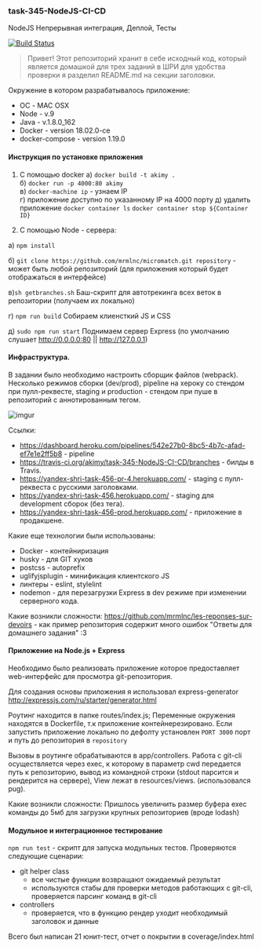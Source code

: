 ### task-345-NodeJS-CI-CD
NodeJS Непрерывная интеграция, Деплой, Тесты

[![Build Status](https://travis-ci.org/akimy/task-345-NodeJS-CI-CD.svg?branch=master)](https://travis-ci.org/akimy/task-345-NodeJS-CI-CD)

> Привет! Этот репозиторий хранит в себе исходный код, который является домашкой для трех заданий в ШРИ
для удобства проверки я разделил README.md на секции заголовки.

Окружение в котором разрабатывалось приложение:
* ОС - MAC OSX
* Node - v.9
* Java - v.1.8.0_162
* Docker - version 18.02.0-ce
* docker-compose - version 1.19.0
#### Инструкция по установке приложения

1. С помощью docker
а) ```docker build -t akimy .```  
б) ```docker run -p 4000:80 akimy```  
в) ```docker-machine ip``` - узнаем IP   
г) приложение доступно по указанному IP на 4000 порту
д) удалить приложение ```docker container ls``` ```docker container stop ${Container ID}```

2. С помощью Node - сервера:
  
а) ```npm install```  

б) ```git clone https://github.com/mrmlnc/micromatch.git repository``` - может быть любой репозиторий (для приложения который будет отображаться в интерфейсе)

в)```sh getbranches.sh``` Баш-скрипт для автотрекинга всех веток в репозитории (получаем их локально)   

г) ```npm run build``` Собираем клиенсткий JS и CSS  

д) ```sudo npm run start``` Поднимаем сервер Express (по умолчанию слушает http://0.0.0.0:80 || http://127.0.0.1)

#### Инфраструктура.
В задании было необходимо настроить сборщик файлов (webpack). Несколько режимов сборки (dev/prod), pipeline на хероку со стендом при пулл-реквесте, staging и production - стендом при пуше в репозиторий с аннотированным тегом.

![imgur](https://i.imgur.com/cdWAJNt.png)

Ссылки:
* https://dashboard.heroku.com/pipelines/542e27b0-8bc5-4b7c-afad-ef7e1e2ff5b8 - pipeline
* https://travis-ci.org/akimy/task-345-NodeJS-CI-CD/branches - билды в Travis.
* https://yandex-shri-task-456-pr-4.herokuapp.com/ - staging с пулл-реквеста с русскими заголовками.
* https://yandex-shri-task-456.herokuapp.com/ - staging для development сборок (без тега).
* https://yandex-shri-task-456-prod.herokuapp.com/ - приложение в продакшене.

Какие еще технологии были использованы:
* Docker - контейниризация
* husky - для GIT хуков 
* postcss - autoprefix
* uglifyjsplugin - минификация клиентского JS
* линтеры - eslint, stylelint
* nodemon - для перезагрузки Express в dev режиме при изменении серверного кода.

Какие возникли сложности:
https://github.com/mrmlnc/les-reponses-sur-devoirs - как пример репозитория содержит много ошибок
"Ответы для домашнего задания" :3

####  Приложение на Node.js + Express
Необходимо было реализовать приложение которое предоставляет web-интерфейс для просмотра git-репозитория.

Для создания основы приложения я использовал express-generator http://expressjs.com/ru/starter/generator.html

Роутинг находится в папке routes/index.js;
Переменные окружения находятся в Dockerfile, т.к приложение контейнерезировано. Если запустить приложение локально по дефолту установлен `PORT 3000` порт и путь до репозитория в `repository`

Вызовы в роутинге обрабатываются в app/controllers.
Работа с git-cli осуществляется через exec, к которому в параметр cwd передается путь к репозиторию, вывод из командной строки (stdout парсится и рендерится на сервере), View лежат в resources/views. (использовался pug).  

Какие возникли сложности:
Пришлось увеличить размер буфера exec команды до 5мб для загрузки крупных репозиториев (вроде lodash)

#### Модульное и интеграционное тестирование
```npm run test``` - скрипт для запуска модульных тестов.
Проверяются следующие сценарии:
* git helper class
  * все чистые функции возвращают ожидаемый результат
  * используются стабы для проверки методов работающих с git-cli, проверяется парсинг команд в git-cli
* controllers 
  * проверяется, что в функцию рендер уходит необходимый заголовок и данные

Всего был написан 21 юнит-тест, отчет о покрытии в coverage/index.html
